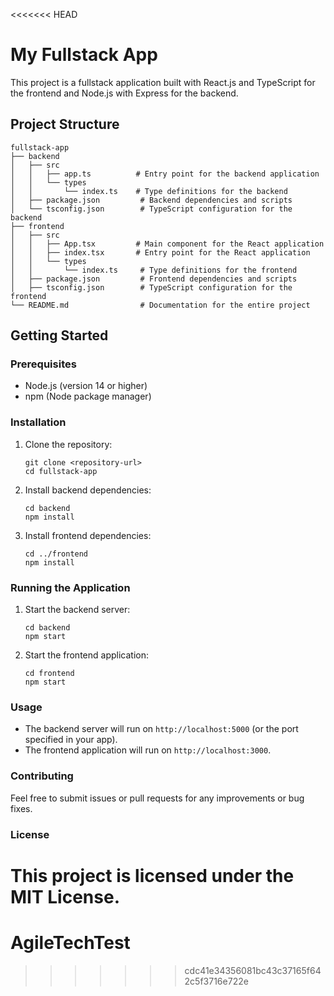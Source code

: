 <<<<<<< HEAD
# My Fullstack App

This project is a fullstack application built with React.js and TypeScript for the frontend and Node.js with Express for the backend.

## Project Structure

```
fullstack-app
├── backend
│   ├── src
│   │   ├── app.ts          # Entry point for the backend application
│   │   └── types
│   │       └── index.ts    # Type definitions for the backend
│   ├── package.json         # Backend dependencies and scripts
│   └── tsconfig.json        # TypeScript configuration for the backend
├── frontend
│   ├── src
│   │   ├── App.tsx         # Main component for the React application
│   │   ├── index.tsx       # Entry point for the React application
│   │   └── types
│   │       └── index.ts     # Type definitions for the frontend
│   ├── package.json         # Frontend dependencies and scripts
│   ├── tsconfig.json        # TypeScript configuration for the frontend
└── README.md                # Documentation for the entire project
```

## Getting Started

### Prerequisites

- Node.js (version 14 or higher)
- npm (Node package manager)

### Installation

1. Clone the repository:

   ```
   git clone <repository-url>
   cd fullstack-app
   ```

2. Install backend dependencies:

   ```
   cd backend
   npm install
   ```

3. Install frontend dependencies:

   ```
   cd ../frontend
   npm install
   ```

### Running the Application

1. Start the backend server:

   ```
   cd backend
   npm start
   ```

2. Start the frontend application:

   ```
   cd frontend
   npm start
   ```

### Usage

- The backend server will run on `http://localhost:5000` (or the port specified in your app).
- The frontend application will run on `http://localhost:3000`.

### Contributing

Feel free to submit issues or pull requests for any improvements or bug fixes.

### License

This project is licensed under the MIT License.
=======
# AgileTechTest
>>>>>>> cdc41e34356081bc43c37165f642c5f3716e722e
